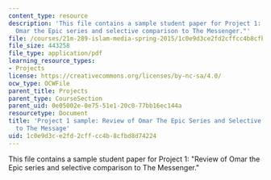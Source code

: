 ```yaml
---
content_type: resource
description: 'This file contains a sample student paper for Project 1: "Review of
  Omar the Epic series and selective comparison to The Messenger."'
file: /courses/21m-289-islam-media-spring-2015/1c0e9d3ce2fd2cffcc4b8cfbd8d74224_MIT21M_289S15_proj1_ex1.pdf
file_size: 443258
file_type: application/pdf
learning_resource_types:
- Projects
license: https://creativecommons.org/licenses/by-nc-sa/4.0/
ocw_type: OCWFile
parent_title: Projects
parent_type: CourseSection
parent_uid: 0e05002e-0e75-51e1-20c0-77bb16ec144a
resourcetype: Document
title: 'Project 1 sample: Review of Omar The Epic Series and Selective Comparison
  to The Message'
uid: 1c0e9d3c-e2fd-2cff-cc4b-8cfbd8d74224
---
```

This file contains a sample student paper for Project 1: "Review of Omar the Epic series and selective comparison to The Messenger."